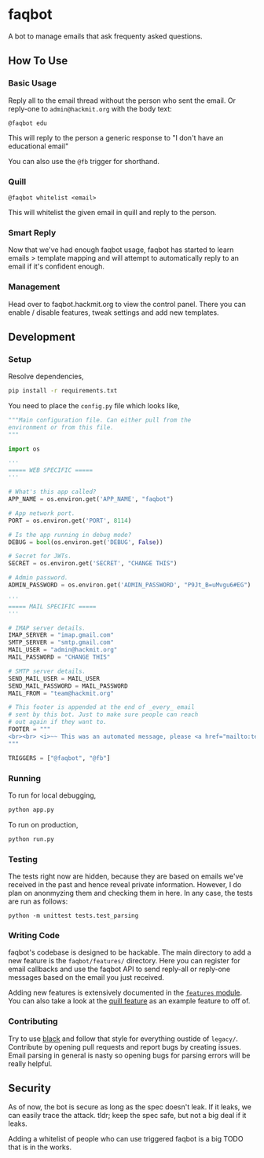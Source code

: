 # faqbot

A bot to manage emails that ask frequenty asked questions.

## How To Use

### Basic Usage

Reply all to the email thread without the person who sent the email. Or reply-one to `admin@hackmit.org` with the body text:

```
@faqbot edu
```

This will reply to the person a generic response to "I don't have an educational email"

You can also use the `@fb` trigger for shorthand.

### Quill

```
@faqbot whitelist <email>
```

This will whitelist the given email in quill and reply to the person.

### Smart Reply

Now that we've had enough faqbot usage, faqbot has started to learn emails > template mapping and will attempt to automatically reply to an email if it's confident enough.

### Management

Head over to faqbot.hackmit.org to view the control panel. There you can enable / disable features, tweak settings and add new templates.


## Development

### Setup

Resolve dependencies,

```bash
pip install -r requirements.txt
```

You need to place the `config.py` file which looks like,

```python
"""Main configuration file. Can either pull from the
environment or from this file.
"""

import os

'''
===== WEB SPECIFIC =====
'''

# What's this app called?
APP_NAME = os.environ.get('APP_NAME', "faqbot")

# App network port.
PORT = os.environ.get('PORT', 8114)

# Is the app running in debug mode?
DEBUG = bool(os.environ.get('DEBUG', False))

# Secret for JWTs.
SECRET = os.environ.get('SECRET', "CHANGE THIS")

# Admin password.
ADMIN_PASSWORD = os.environ.get('ADMIN_PASSWORD', "P9Jt_B=uMvgu6#EG")

'''
===== MAIL SPECIFIC =====
'''

# IMAP server details.
IMAP_SERVER = "imap.gmail.com"
SMTP_SERVER = "smtp.gmail.com"
MAIL_USER = "admin@hackmit.org"
MAIL_PASSWORD = "CHANGE THIS"

# SMTP server details.
SEND_MAIL_USER = MAIL_USER
SEND_MAIL_PASSWORD = MAIL_PASSWORD
MAIL_FROM = "team@hackmit.org"

# This footer is appended at the end of _every_ email
# sent by this bot. Just to make sure people can reach
# out again if they want to.
FOOTER = """
<br><br> <i>~~ This was an automated message, please <a href="mailto:team@hackmit.org">email us</a> again if this didn't help! ~~</i>
"""

TRIGGERS = ["@faqbot", "@fb"]
```

### Running

To run for local debugging,

```bash
python app.py
```

To run on production,

```bash
python run.py
```

### Testing

The tests right now are hidden, because they are based on emails we've received in the past and hence reveal private information. However, I do plan on anonmyzing them and checking them in here. In any case, the tests are run as follows:

```
python -m unittest tests.test_parsing
```

### Writing Code

faqbot's codebase is designed to be hackable. The main directory to add a new feature is the `faqbot/features/` directory. Here you can register for email callbacks and use the faqbot API to send reply-all or reply-one messages based on the email you just received.

Adding new features is extensively documented in the [`features` module](faqbot/features/__init__.py). You can also take a look at the [quill feature](faqbot/features/quill.py) as an example feature to off of.

### Contributing

Try to use [black](https://github.com/ambv/black) and follow that style for everything oustide of `legacy/`. Contribute by opening pull requests and report bugs by creating issues. Email parsing in general is nasty so opening bugs for parsing errors will be really helpful.

## Security

As of now, the bot is secure as long as the spec doesn't leak. If it leaks, we can easily trace the attack. tldr; keep the spec safe, but not a big deal if it leaks.

Adding a whitelist of people who can use triggered faqbot is a big TODO that is in the works.